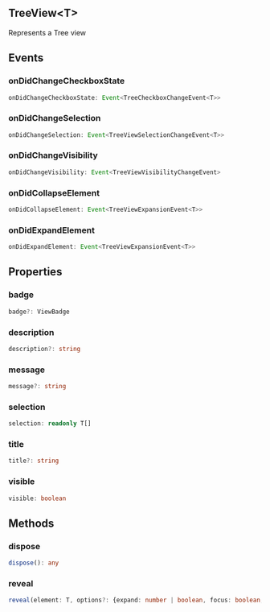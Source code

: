 ## TreeView&lt;T&gt;

Represents a Tree view

## Events

### onDidChangeCheckboxState

```typescript
onDidChangeCheckboxState: Event<TreeCheckboxChangeEvent<T>>
```

### onDidChangeSelection

```typescript
onDidChangeSelection: Event<TreeViewSelectionChangeEvent<T>>
```

### onDidChangeVisibility

```typescript
onDidChangeVisibility: Event<TreeViewVisibilityChangeEvent>
```

### onDidCollapseElement

```typescript
onDidCollapseElement: Event<TreeViewExpansionEvent<T>>
```

### onDidExpandElement

```typescript
onDidExpandElement: Event<TreeViewExpansionEvent<T>>
```

## Properties

### badge

```typescript
badge?: ViewBadge
```

### description

```typescript
description?: string
```

### message

```typescript
message?: string
```

### selection

```typescript
selection: readonly T[]
```

### title

```typescript
title?: string
```

### visible

```typescript
visible: boolean
```

## Methods

### dispose

```typescript
dispose(): any
```

### reveal

```typescript
reveal(element: T, options?: {expand: number | boolean, focus: boolean, select: boolean}): Thenable<void>
```

[TreeViewVisibilityChangeEvent]: TreeViewVisibilityChangeEvent.md
[TreeCheckboxChangeEvent]: TreeCheckboxChangeEventT.md
[TreeViewSelectionChangeEvent]: TreeViewSelectionChangeEventT.md
[Event]: EventT.md
[ViewBadge]: ViewBadge.md
[TreeViewExpansionEvent]: TreeViewExpansionEventT.md
